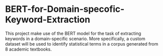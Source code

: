 # BERT-for-Domain-specofic-Keyword-Extraction
This project make use of the BERT model for the task of extracting keywords in a domain-specific scenario. More specifically, a custom dataset will be used to identify statistical terms in a corpus generated from 8 academic textbooks.

